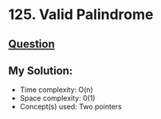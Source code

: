 # 125. Valid Palindrome

## [Question](https://leetcode.com/problems/valid-palindrome/)

## My Solution:
* Time complexity: O(n)
* Space complexity: 0(1)
* Concept(s) used: Two pointers